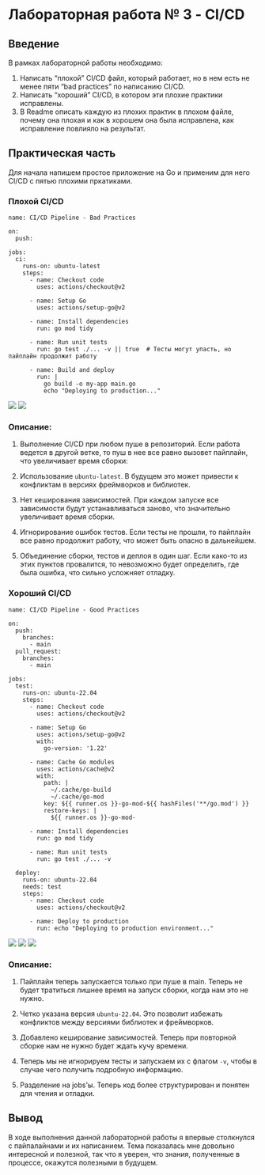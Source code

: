 
# Лабораторная работа № 3 - CI/CD

##

## Введение


В рамках лабораторной работы необходимо:

1. Написать “плохой” CI/CD файл, который работает, но в нем есть не менее пяти “bad practices” по написанию CI/CD.
2. Написать “хороший” CI/CD, в котором эти плохие практики исправлены.
3. В Readme описать каждую из плохих практик в плохом файле, почему она плохая и как в хорошем она была исправлена, как исправление повлияло на результат.


## Практическая часть

Для начала напишем простое приложение на Go и применим для него CI/CD с пятью плохими пркатиками.

### Плохой CI/CD
```
name: CI/CD Pipeline - Bad Practices

on:
  push:

jobs:
  ci:
    runs-on: ubuntu-latest
    steps:
      - name: Checkout code
        uses: actions/checkout@v2

      - name: Setup Go
        uses: actions/setup-go@v2

      - name: Install dependencies
        run: go mod tidy

      - name: Run unit tests
        run: go test ./... -v || true  # Тесты могут упасть, но пайплайн продолжит работу

      - name: Build and deploy
        run: |
          go build -o my-app main.go
          echo "Deploying to production..."
```

![](images/bad1.PNG)
![](images/bad2.PNG)

### Описание:

1. Выполнение CI/CD при любом пуше в репозиторий. Если работа ведется в другой ветке, то пуш в нее все равно вызовет пайплайн, что увеличивает время сборки:


2. Использование ```ubuntu-latest```. В будущем это может привести к конфликтам в версиях фреймворков и библиотек. 
  
3. Нет кеширования зависимостей. При каждом запуске все зависимости будут устанавливаться заново, что значительно увеличивает время сборки.

4. Игнорирование ошибок тестов. Если тесты не прошли, то пайплайн все равно продолжит работу, что может быть опасно в дальнейшем.

5. Объединение сборки, тестов и деплоя в один шаг. Если  како-то из этих пунктов провалится, то невозможно будет определить, где была ошибка, что сильно усложняет отладку.

### Хороший CI/CD

```
name: CI/CD Pipeline - Good Practices

on:
  push:
    branches:
      - main
  pull_request:
    branches:
      - main

jobs:
  test:
    runs-on: ubuntu-22.04
    steps:
      - name: Checkout code
        uses: actions/checkout@v2

      - name: Setup Go
        uses: actions/setup-go@v2
        with:
          go-version: '1.22'

      - name: Cache Go modules
        uses: actions/cache@v2
        with:
          path: |
            ~/.cache/go-build
            ~/.cache/go-mod
          key: ${{ runner.os }}-go-mod-${{ hashFiles('**/go.mod') }}
          restore-keys: |
            ${{ runner.os }}-go-mod-

      - name: Install dependencies
        run: go mod tidy
        
      - name: Run unit tests
        run: go test ./... -v  

  deploy:
    runs-on: ubuntu-22.04
    needs: test  
    steps:
      - name: Checkout code
        uses: actions/checkout@v2

      - name: Deploy to production
        run: echo "Deploying to production environment..."
```

![](images/good1.PNG)
![](images/good2.PNG)
![](images/good3.PNG)

### Описание:

1. Пайплайн теперь запускается только при пуше в main. Теперь не будет тратиться лишнее время на запуск сборки, когда нам это не нужно.

2. Четко указана версия ```ubuntu-22.04```. Это позволит избежать конфликтов между версиями библиотек и фреймворков. 

3. Добавлено кеширование зависимостей. Теперь при повторной сборке нам не нужно будет ждать кучу времени.

4. Теперь мы не игнорируем тесты и запускаем их с флагом ```-v```, чтобы в случае чего получить подробную информацию.

5. Разделение на jobs'ы. Теперь код более структурирован и понятен для чтения и отладки.  

## Вывод
В ходе выполнения данной лабораторной работы я впервые столкнулся с пайпалайнами и их написанием. Тема показалась мне довольно интересной и полезной, так что я уверен, что знания, полученные в процессе, окажутся полезными в будущем.
